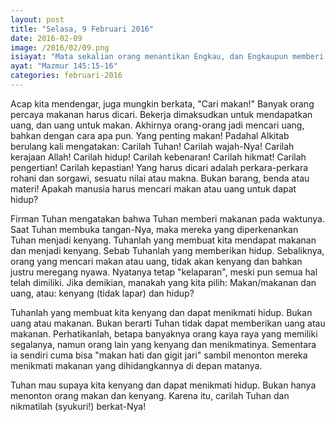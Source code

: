 ```yaml
---
layout: post
title: "Selasa, 9 Februari 2016"
date: 2016-02-09
image: /2016/02/09.png
isiayat: "Mata sekalian orang menantikan Engkau, dan Engkaupun memberi mereka makanan pada waktunya; Engkau yang membuka tangan-Mu dan yang berkenan mengenyangkan segala yang hidup."
ayat: "Mazmur 145:15-16"
categories: februari-2016
---
```


Acap kita mendengar, juga mungkin berkata, "Cari makan!" Banyak orang percaya makanan harus dicari. Bekerja dimaksudkan untuk mendapatkan uang, dan uang untuk makan. Akhirnya orang-orang jadi mencari uang, bahkan dengan cara apa pun. Yang penting makan! Padahal Alkitab berulang kali mengatakan: Carilah Tuhan! Carilah wajah-Nya! Carilah kerajaan Allah! Carilah hidup! Carilah kebenaran! Carilah hikmat! Carilah pengertian! Carilah kepastian! Yang harus dicari adalah perkara-perkara rohani dan sorgawi, sesuatu nilai atau makna. Bukan barang, benda atau materi! Apakah manusia harus mencari makan atau uang untuk dapat hidup?

Firman Tuhan mengatakan bahwa Tuhan memberi makanan pada waktunya. Saat Tuhan membuka tangan-Nya, maka mereka yang diperkenankan Tuhan menjadi kenyang. Tuhanlah yang membuat kita mendapat makanan dan menjadi kenyang. Sebab Tuhanlah yang memberikan hidup. Sebaliknya, orang yang mencari makan atau uang, tidak akan kenyang dan bahkan justru meregang nyawa. Nyatanya tetap "kelaparan", meski pun semua hal telah dimiliki. Jika demikian, manakah yang kita pilih: Makan/makanan dan uang, atau: kenyang (tidak lapar) dan hidup?

Tuhanlah yang membuat kita kenyang dan dapat menikmati hidup. Bukan uang atau makanan. Bukan berarti Tuhan tidak dapat memberikan uang atau makanan. Perhatikanlah, betapa banyaknya orang kaya raya yang memiliki segalanya, namun orang lain yang kenyang dan menikmatinya. Sementara ia sendiri cuma bisa "makan hati dan gigit jari" sambil menonton mereka menikmati makanan yang dihidangkannya di depan matanya.

Tuhan mau supaya kita kenyang dan dapat menikmati hidup. Bukan hanya menonton orang makan dan kenyang. Karena itu, carilah Tuhan dan nikmatilah (syukuri!) berkat-Nya!